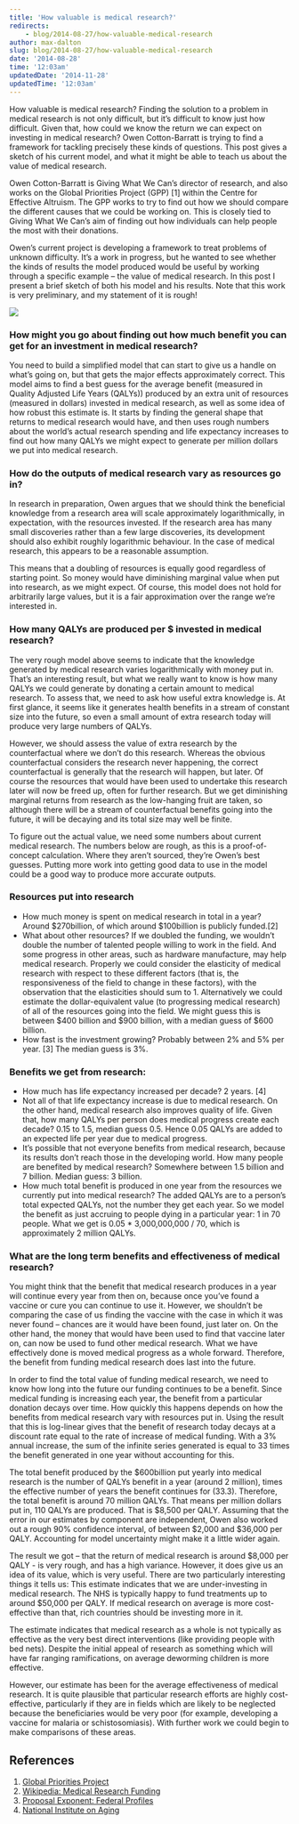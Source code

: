 ```yaml
---
title: 'How valuable is medical research?'
redirects:
    - blog/2014-08-27/how-valuable-medical-research
author: max-dalton
slug: blog/2014-08-27/how-valuable-medical-research
date: '2014-08-28'
time: '12:03am'
updatedDate: '2014-11-28'
updatedTime: '12:03am'
---
```

How valuable is medical research? Finding the solution to a problem in medical research is not only difficult, but it’s difficult to know just how difficult. Given that, how could we know the return we can expect on investing in medical research? Owen Cotton-Barratt is trying to find a framework for tackling precisely these kinds of questions. This post gives a sketch of his current model, and what it might be able to teach us about the value of medical research.

Owen Cotton-Barratt is Giving What We Can’s director of research, and also works on the Global Priorities Project (GPP) [1] within the Centre for Effective Altruism. The GPP works to try to find out how we should compare the different causes that we could be working on. This is closely tied to Giving What We Can’s aim of finding out how individuals can help people the most with their donations.

Owen’s current project is developing a framework to treat problems of unknown difficulty. It’s a work in progress, but he wanted to see whether the kinds of results the model produced would be useful by working through a specific example – the value of medical research. In this post I present a brief sketch of both his model and his results. Note that this work is very preliminary, and my statement of it is rough!

![](/images/uploads/scientist.jpg)

### How might you go about finding out how much benefit you can get for an investment in medical research?

You need to build a simplified model that can start to give us a handle on what’s going on, but that gets the major effects approximately correct. This model aims to find a best guess for the average benefit (measured in Quality Adjusted Life Years (QALYs)) produced by an extra unit of resources (measured in dollars) invested in medical research, as well as some idea of how robust this estimate is. It starts by finding the general shape that returns to medical research would have, and then uses rough numbers about the world’s actual research spending and life expectancy increases to find out how many QALYs we might expect to generate per million dollars we put into medical research.

### How do the outputs of medical research vary as resources go in?

In research in preparation, Owen argues that we should think the beneficial knowledge from a research area will scale approximately logarithmically, in expectation, with the resources invested. If the research area has many small discoveries rather than a few large discoveries, its development should also exhibit roughly logarithmic behaviour. In the case of medical research, this appears to be a reasonable assumption.

This means that a doubling of resources is equally good regardless of starting point. So money would have diminishing marginal value when put into research, as we might expect. Of course, this model does not hold for arbitrarily large values, but it is a fair approximation over the range we’re interested in.

### How many QALYs are produced per $ invested in medical research?

The very rough model above seems to indicate that the knowledge generated by medical research varies logarithmically with money put in. That’s an interesting result, but what we really want to know is how many QALYs we could generate by donating a certain amount to medical research. To assess that, we need to ask how useful extra knowledge is. At first glance, it seems like it generates health benefits in a stream of constant size into the future, so even a small amount of extra research today will produce very large numbers of QALYs.

However, we should assess the value of extra research by the counterfactual where we don’t do this research. Whereas the obvious counterfactual considers the research never happening, the correct counterfactual is generally that the research will happen, but later. Of course the resources that would have been used to undertake this research later will now be freed up, often for further research. But we get diminishing marginal returns from research as the low-hanging fruit are taken, so although there will be a stream of counterfactual benefits going into the future, it will be decaying and its total size may well be finite.

To figure out the actual value, we need some numbers about current medical research. The numbers below are rough, as this is a proof-of-concept calculation. Where they aren’t sourced, they’re Owen’s best guesses. Putting more work into getting good data to use in the model could be a good way to produce more accurate outputs.

### Resources put into research

*   How much money is spent on medical research in total in a year? Around $270billion, of which around $100billion is publicly funded.[2]
*   What about other resources? If we doubled the funding, we wouldn’t double the number of talented people willing to work in the field. And some progress in other areas, such as hardware manufacture, may help medical research. Properly we could consider the elasticity of medical research with respect to these different factors (that is, the responsiveness of the field to change in these factors), with the observation that the elasticities should sum to 1\. Alternatively we could estimate the dollar-equivalent value (to progressing medical research) of all of the resources going into the field. We might guess this is between $400 billion and $900 billion, with a median guess of $600 billion.
*   How fast is the investment growing? Probably between 2% and 5% per year. [3] The median guess is 3%.

### Benefits we get from research:

*   How much has life expectancy increased per decade? 2 years. [4]
*   Not all of that life expectancy increase is due to medical research. On the other hand, medical research also improves quality of life. Given that, how many QALYs per person does medical progress create each decade? 0.15 to 1.5, median guess 0.5\. Hence 0.05 QALYs are added to an expected life per year due to medical progress.
*   It’s possible that not everyone benefits from medical research, because its results don’t reach those in the developing world. How many people are benefited by medical research? Somewhere between 1.5 billion and 7 billion. Median guess: 3 billion.
*   How much total benefit is produced in one year from the resources we currently put into medical research? The added QALYs are to a person’s total expected QALYs, not the number they get each year. So we model the benefit as just accruing to people dying in a particular year: 1 in 70 people. What we get is 0.05 * 3,000,000,000 / 70, which is approximately 2 million QALYs.

### What are the long term benefits and effectiveness of medical research?

You might think that the benefit that medical research produces in a year will continue every year from then on, because once you’ve found a vaccine or cure you can continue to use it. However, we shouldn’t be comparing the case of us finding the vaccine with the case in which it was never found – chances are it would have been found, just later on. On the other hand, the money that would have been used to find that vaccine later on, can now be used to fund other medical research. What we have effectively done is moved medical progress as a whole forward. Therefore, the benefit from funding medical research does last into the future.

In order to find the total value of funding medical research, we need to know how long into the future our funding continues to be a benefit. Since medical funding is increasing each year, the benefit from a particular donation decays over time. How quickly this happens depends on how the benefits from medical research vary with resources put in. Using the result that this is log-linear gives that the benefit of research today decays at a discount rate equal to the rate of increase of medical funding. With a 3% annual increase, the sum of the infinite series generated is equal to 33 times the benefit generated in one year without accounting for this.

The total benefit produced by the $600billion put yearly into medical research is the number of QALYs benefit in a year (around 2 million), times the effective number of years the benefit continues for (33.3). Therefore, the total benefit is around 70 million QALYs. That means per million dollars put in, 110 QALYs are produced. That is $8,500 per QALY. Assuming that the error in our estimates by component are independent, Owen also worked out a rough 90% confidence interval, of between $2,000 and $36,000 per QALY. Accounting for model uncertainty might make it a little wider again.

The result we got – that the return of medical research is around $8,000 per QALY - is very rough, and has a high variance. However, it does give us an idea of its value, which is very useful. There are two particularly interesting things it tells us: This estimate indicates that we are under-investing in medical research. The NHS is typically happy to fund treatments up to around $50,000 per QALY. If medical research on average is more cost-effective than that, rich countries should be investing more in it.

The estimate indicates that medical research as a whole is not typically as effective as the very best direct interventions (like providing people with bed nets). Despite the initial appeal of research as something which will have far ranging ramifications, on average deworming children is more effective.

However, our estimate has been for the average effectiveness of medical research. It is quite plausible that particular research efforts are highly cost-effective, particularly if they are in fields which are likely to be neglected because the beneficiaries would be very poor (for example, developing a vaccine for malaria or schistosomiasis). With further work we could begin to make comparisons of these areas.

## References

1.  [Global Priorities Project](http://www.fhi.ox.ac.uk/research/global-priorities-project/)
2.  [Wikipedia: Medical Research Funding](http://en.wikipedia.org/wiki/Medical_research#Funding)
3.  [Proposal Exponent: Federal Profiles](http://www.proposalexponent.com/federalprofiles.html)
4.  [National Institute on Aging](http://www.nia.nih.gov/health/publication/why-population-aging-matters-global-perspective/trend-2-increasing-life)